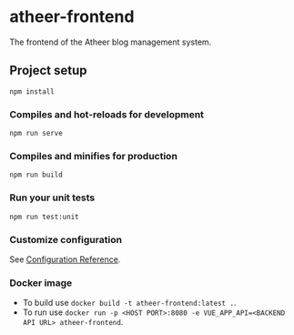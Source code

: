 # atheer-frontend

The frontend of the Atheer blog management system.

## Project setup
```
npm install
```

### Compiles and hot-reloads for development
```
npm run serve
```

### Compiles and minifies for production
```
npm run build
```

### Run your unit tests
```
npm run test:unit
```

### Customize configuration
See [Configuration Reference](https://cli.vuejs.org/config/).

### Docker image
- To build use ``` docker build -t atheer-frontend:latest . ```. 
- To run use ``` docker run -p <HOST PORT>:8080 -e VUE_APP_API=<BACKEND API URL> atheer-frontend ```. 
